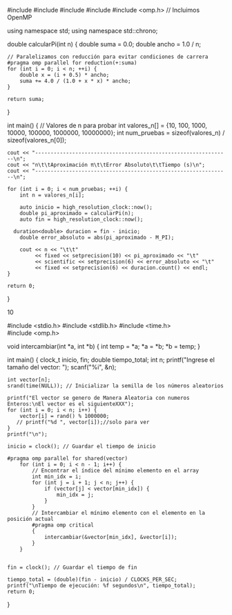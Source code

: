 #include <iostream>
#include <iomanip>
#include <chrono>
#include <cmath>
#include <omp.h>  // Incluimos OpenMP

using namespace std;
using namespace std::chrono;

double calcularPi(int n) {
    double suma = 0.0;
    double ancho = 1.0 / n;

    // Paralelizamos con reducción para evitar condiciones de carrera
    #pragma omp parallel for reduction(+:suma)
    for (int i = 0; i < n; ++i) {
        double x = (i + 0.5) * ancho;
        suma += 4.0 / (1.0 + x * x) * ancho;
    }

    return suma;
}

int main() {
    // Valores de n para probar
    int valores_n[] = {10, 100, 1000, 10000, 100000, 1000000, 10000000};
    int num_pruebas = sizeof(valores_n) / sizeof(valores_n[0]);
    
    cout << "---------------------------------------------------------------\n";
    cout << "n\t\tAproximación π\t\tError Absoluto\t\tTiempo (s)\n";
    cout << "---------------------------------------------------------------\n";
    
    for (int i = 0; i < num_pruebas; ++i) {
        int n = valores_n[i];
        
        auto inicio = high_resolution_clock::now();
        double pi_aproximado = calcularPi(n);
        auto fin = high_resolution_clock::now();
        
      duration<double> duracion = fin - inicio;
        double error_absoluto = abs(pi_aproximado - M_PI);
        
        cout << n << "\t\t" 
             << fixed << setprecision(10) << pi_aproximado << "\t"
             << scientific << setprecision(6) << error_absoluto << "\t"
             << fixed << setprecision(6) << duracion.count() << endl;
    }
    
    return 0;
}


10

#include <stdio.h>
#include <stdlib.h> 
#include <time.h>   
#include <omp.h>

void intercambiar(int *a, int *b) {
    int temp = *a;
    *a = *b;
    *b = temp;
}

int main() {
    clock_t inicio, fin;
    double tiempo_total;
    int n;
    printf("Ingrese el tamaño del vector: ");
    scanf("%i", &n);

    int vector[n];
    srand(time(NULL)); // Inicializar la semilla de los números aleatorios

    printf("El vector se genero de Manera Aleatoria con numeros Enteros:\nEl vector es el siguienteXXX");
    for (int i = 0; i < n; i++) {
        vector[i] = rand() % 1000000;
       // printf("%d ", vector[i]);//solo para ver
    }
    printf("\n");

    inicio = clock(); // Guardar el tiempo de inicio
    
	#pragma omp parallel for shared(vector)
		for (int i = 0; i < n - 1; i++) {
			// Encontrar el índice del mínimo elemento en el array
			int min_idx = i;
			for (int j = i + 1; j < n; j++) {
				if (vector[j] < vector[min_idx]) {
					min_idx = j;
				}
			}
			// Intercambiar el mínimo elemento con el elemento en la posición actual
			#pragma omp critical
			{
				intercambiar(&vector[min_idx], &vector[i]);
			}
		}


    fin = clock(); // Guardar el tiempo de fin
    
    tiempo_total = (double)(fin - inicio) / CLOCKS_PER_SEC;
    printf("\nTiempo de ejecución: %f segundos\n", tiempo_total);
    return 0;
}
